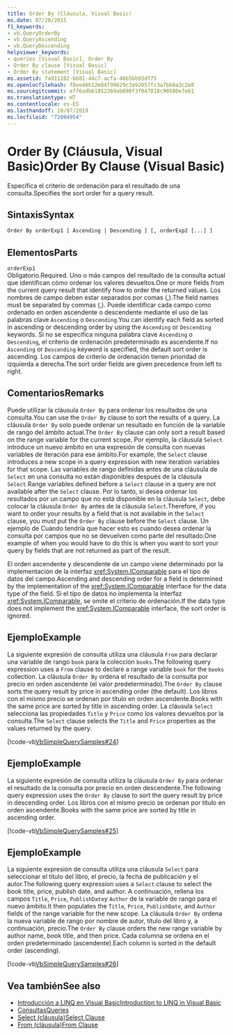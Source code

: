 ```yaml
---
title: Order By (Cláusula, Visual Basic)
ms.date: 07/20/2015
f1_keywords:
- vb.QueryOrderBy
- vb.QueryAscending
- vb.QueryDescending
helpviewer_keywords:
- queries [Visual Basic], Order By
- Order By clause [Visual Basic]
- Order By statement [Visual Basic]
ms.assetid: fa911282-6b81-44c7-acfa-46b5bb93df75
ms.openlocfilehash: f8ee46b12e84f99629c3a92057fc3a7bb8a3c2e8
ms.sourcegitcommit: eff6adb61852369ab690f3f047818c90580e7eb1
ms.translationtype: HT
ms.contentlocale: es-ES
ms.lasthandoff: 10/07/2019
ms.locfileid: "72004954"
---
```

# <a name="order-by-clause-visual-basic"></a><span data-ttu-id="69f10-102">Order By (Cláusula, Visual Basic)</span><span class="sxs-lookup"><span data-stu-id="69f10-102">Order By Clause (Visual Basic)</span></span>
<span data-ttu-id="69f10-103">Especifica el criterio de ordenación para el resultado de una consulta.</span><span class="sxs-lookup"><span data-stu-id="69f10-103">Specifies the sort order for a query result.</span></span>  
  
## <a name="syntax"></a><span data-ttu-id="69f10-104">Sintaxis</span><span class="sxs-lookup"><span data-stu-id="69f10-104">Syntax</span></span>  
  
```vb  
Order By orderExp1 [ Ascending | Descending ] [, orderExp2 [...] ]  
```  
  
## <a name="parts"></a><span data-ttu-id="69f10-105">Elementos</span><span class="sxs-lookup"><span data-stu-id="69f10-105">Parts</span></span>  
 `orderExp1`  
 <span data-ttu-id="69f10-106">Obligatorio.</span><span class="sxs-lookup"><span data-stu-id="69f10-106">Required.</span></span> <span data-ttu-id="69f10-107">Uno o más campos del resultado de la consulta actual que identifican cómo ordenar los valores devueltos.</span><span class="sxs-lookup"><span data-stu-id="69f10-107">One or more fields from the current query result that identify how to order the returned values.</span></span> <span data-ttu-id="69f10-108">Los nombres de campo deben estar separados por comas (,).</span><span class="sxs-lookup"><span data-stu-id="69f10-108">The field names must be separated by commas (,).</span></span> <span data-ttu-id="69f10-109">Puede identificar cada campo como ordenado en orden ascendente o descendente mediante el uso de las palabras clave `Ascending` o `Descending`.</span><span class="sxs-lookup"><span data-stu-id="69f10-109">You can identify each field as sorted in ascending or descending order by using the `Ascending` or `Descending` keywords.</span></span> <span data-ttu-id="69f10-110">Si no se especifica ninguna palabra clave `Ascending` o `Descending`, el criterio de ordenación predeterminado es ascendente.</span><span class="sxs-lookup"><span data-stu-id="69f10-110">If no `Ascending` or `Descending` keyword is specified, the default sort order is ascending.</span></span> <span data-ttu-id="69f10-111">Los campos de criterio de ordenación tienen prioridad de izquierda a derecha.</span><span class="sxs-lookup"><span data-stu-id="69f10-111">The sort order fields are given precedence from left to right.</span></span>  
  
## <a name="remarks"></a><span data-ttu-id="69f10-112">Comentarios</span><span class="sxs-lookup"><span data-stu-id="69f10-112">Remarks</span></span>  
 <span data-ttu-id="69f10-113">Puede utilizar la cláusula `Order By` para ordenar los resultados de una consulta.</span><span class="sxs-lookup"><span data-stu-id="69f10-113">You can use the `Order By` clause to sort the results of a query.</span></span> <span data-ttu-id="69f10-114">La cláusula `Order By` solo puede ordenar un resultado en función de la variable de rango del ámbito actual.</span><span class="sxs-lookup"><span data-stu-id="69f10-114">The `Order By` clause can only sort a result based on the range variable for the current scope.</span></span> <span data-ttu-id="69f10-115">Por ejemplo, la cláusula `Select` introduce un nuevo ámbito en una expresión de consulta con nuevas variables de iteración para ese ámbito.</span><span class="sxs-lookup"><span data-stu-id="69f10-115">For example, the `Select` clause introduces a new scope in a query expression with new iteration variables for that scope.</span></span> <span data-ttu-id="69f10-116">Las variables de rango definidas antes de una cláusula de `Select` en una consulta no están disponibles después de la cláusula `Select`.</span><span class="sxs-lookup"><span data-stu-id="69f10-116">Range variables defined before a `Select` clause in a query are not available after the `Select` clause.</span></span> <span data-ttu-id="69f10-117">Por lo tanto, si desea ordenar los resultados por un campo que no está disponible en la cláusula `Select`, debe colocar la cláusula `Order By` antes de la cláusula `Select`.</span><span class="sxs-lookup"><span data-stu-id="69f10-117">Therefore, if you want to order your results by a field that is not available in the `Select` clause, you must put the `Order By` clause before the `Select` clause.</span></span> <span data-ttu-id="69f10-118">Un ejemplo de Cuándo tendría que hacer esto es cuando desea ordenar la consulta por campos que no se devuelven como parte del resultado.</span><span class="sxs-lookup"><span data-stu-id="69f10-118">One example of when you would have to do this is when you want to sort your query by fields that are not returned as part of the result.</span></span>  
  
 <span data-ttu-id="69f10-119">El orden ascendente y descendente de un campo viene determinado por la implementación de la interfaz <xref:System.IComparable> para el tipo de datos del campo.</span><span class="sxs-lookup"><span data-stu-id="69f10-119">Ascending and descending order for a field is determined by the implementation of the <xref:System.IComparable> interface for the data type of the field.</span></span> <span data-ttu-id="69f10-120">Si el tipo de datos no implementa la interfaz <xref:System.IComparable>, se omite el criterio de ordenación.</span><span class="sxs-lookup"><span data-stu-id="69f10-120">If the data type does not implement the <xref:System.IComparable> interface, the sort order is ignored.</span></span>  
  
## <a name="example"></a><span data-ttu-id="69f10-121">Ejemplo</span><span class="sxs-lookup"><span data-stu-id="69f10-121">Example</span></span>  
 <span data-ttu-id="69f10-122">La siguiente expresión de consulta utiliza una cláusula `From` para declarar una variable de rango `book` para la colección `books`.</span><span class="sxs-lookup"><span data-stu-id="69f10-122">The following query expression uses a `From` clause to declare a range variable `book` for the `books` collection.</span></span> <span data-ttu-id="69f10-123">La cláusula `Order By` ordena el resultado de la consulta por precio en orden ascendente (el valor predeterminado).</span><span class="sxs-lookup"><span data-stu-id="69f10-123">The `Order By` clause sorts the query result by price in ascending order (the default).</span></span> <span data-ttu-id="69f10-124">Los libros con el mismo precio se ordenan por título en orden ascendente.</span><span class="sxs-lookup"><span data-stu-id="69f10-124">Books with the same price are sorted by title in ascending order.</span></span> <span data-ttu-id="69f10-125">La cláusula `Select` selecciona las propiedades `Title` y `Price` como los valores devueltos por la consulta.</span><span class="sxs-lookup"><span data-stu-id="69f10-125">The `Select` clause selects the `Title` and `Price` properties as the values returned by the query.</span></span>  
  
 [!code-vb[VbSimpleQuerySamples#24](~/samples/snippets/visualbasic/VS_Snippets_VBCSharp/VbSimpleQuerySamples/VB/QuerySamples1.vb#24)]  
  
## <a name="example"></a><span data-ttu-id="69f10-126">Ejemplo</span><span class="sxs-lookup"><span data-stu-id="69f10-126">Example</span></span>  
 <span data-ttu-id="69f10-127">La siguiente expresión de consulta utiliza la cláusula `Order By` para ordenar el resultado de la consulta por precio en orden descendente.</span><span class="sxs-lookup"><span data-stu-id="69f10-127">The following query expression uses the `Order By` clause to sort the query result by price in descending order.</span></span> <span data-ttu-id="69f10-128">Los libros con el mismo precio se ordenan por título en orden ascendente.</span><span class="sxs-lookup"><span data-stu-id="69f10-128">Books with the same price are sorted by title in ascending order.</span></span>  
  
 [!code-vb[VbSimpleQuerySamples#25](~/samples/snippets/visualbasic/VS_Snippets_VBCSharp/VbSimpleQuerySamples/VB/QuerySamples1.vb#25)]  
  
## <a name="example"></a><span data-ttu-id="69f10-129">Ejemplo</span><span class="sxs-lookup"><span data-stu-id="69f10-129">Example</span></span>  
 <span data-ttu-id="69f10-130">La siguiente expresión de consulta utiliza una cláusula `Select` para seleccionar el título del libro, el precio, la fecha de publicación y el autor.</span><span class="sxs-lookup"><span data-stu-id="69f10-130">The following query expression uses a `Select` clause to select the book title, price, publish date, and author.</span></span> <span data-ttu-id="69f10-131">A continuación, rellena los campos `Title`, `Price`, `PublishDate`y `Author` de la variable de rango para el nuevo ámbito.</span><span class="sxs-lookup"><span data-stu-id="69f10-131">It then populates the `Title`, `Price`, `PublishDate`, and `Author` fields of the range variable for the new scope.</span></span> <span data-ttu-id="69f10-132">La cláusula `Order By` ordena la nueva variable de rango por nombre de autor, título del libro y, a continuación, precio.</span><span class="sxs-lookup"><span data-stu-id="69f10-132">The `Order By` clause orders the new range variable by author name, book title, and then price.</span></span> <span data-ttu-id="69f10-133">Cada columna se ordena en el orden predeterminado (ascendente).</span><span class="sxs-lookup"><span data-stu-id="69f10-133">Each column is sorted in the default order (ascending).</span></span>  
  
 [!code-vb[VbSimpleQuerySamples#26](~/samples/snippets/visualbasic/VS_Snippets_VBCSharp/VbSimpleQuerySamples/VB/QuerySamples1.vb#26)]  
  
## <a name="see-also"></a><span data-ttu-id="69f10-134">Vea también</span><span class="sxs-lookup"><span data-stu-id="69f10-134">See also</span></span>

- [<span data-ttu-id="69f10-135">Introducción a LINQ en Visual Basic</span><span class="sxs-lookup"><span data-stu-id="69f10-135">Introduction to LINQ in Visual Basic</span></span>](../../../visual-basic/programming-guide/language-features/linq/introduction-to-linq.md)
- [<span data-ttu-id="69f10-136">Consultas</span><span class="sxs-lookup"><span data-stu-id="69f10-136">Queries</span></span>](../../../visual-basic/language-reference/queries/index.md)
- [<span data-ttu-id="69f10-137">Select (cláusula)</span><span class="sxs-lookup"><span data-stu-id="69f10-137">Select Clause</span></span>](../../../visual-basic/language-reference/queries/select-clause.md)
- [<span data-ttu-id="69f10-138">From (cláusula)</span><span class="sxs-lookup"><span data-stu-id="69f10-138">From Clause</span></span>](../../../visual-basic/language-reference/queries/from-clause.md)
